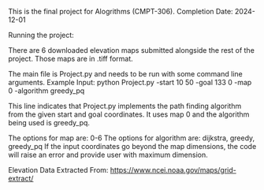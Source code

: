 This is the final project for Alogrithms (CMPT-306).
Completion Date: 2024-12-01

Running the project:

There are 6 downloaded elevation maps submitted alongside the rest of the project. Those maps are in .tiff format.

The main file is Project.py and needs to be run with some command line arguments. Example Input:
    python Project.py -start 10 50 -goal 133 0 -map 0 -algorithm greedy_pq

This line indicates that Project.py implements the path finding algorithm from the given start and goal coordinates. It uses map 0 and the algorithm being used is greedy_pq.

The options for map are: 0-6
The options for algorithm are: dijkstra, greedy, greedy_pq
If the input coordinates go beyond the map dimensions, the code will raise an error and provide user with maximum dimension.

Elevation Data Extracted From: https://www.ncei.noaa.gov/maps/grid-extract/